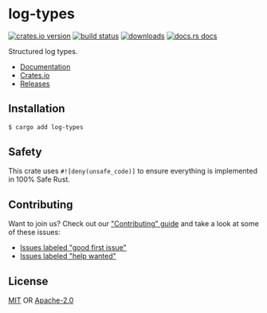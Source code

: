 # log-types
[![crates.io version][1]][2] [![build status][3]][4]
[![downloads][5]][6] [![docs.rs docs][7]][8]

Structured log types.

- [Documentation][8]
- [Crates.io][2]
- [Releases][releases]

## Installation
```sh
$ cargo add log-types
```

## Safety
This crate uses ``#![deny(unsafe_code)]`` to ensure everything is implemented in
100% Safe Rust.

## Contributing
Want to join us? Check out our ["Contributing" guide][contributing] and take a
look at some of these issues:

- [Issues labeled "good first issue"][good-first-issue]
- [Issues labeled "help wanted"][help-wanted]

## License
[MIT](./LICENSE-MIT) OR [Apache-2.0](./LICENSE-APACHE)

[1]: https://img.shields.io/crates/v/log-types.svg?style=flat-square
[2]: https://crates.io/crates/log-types
[3]: https://img.shields.io/travis/yoshuawuyts/log-types/master.svg?style=flat-square
[4]: https://travis-ci.org/yoshuawuyts/log-types
[5]: https://img.shields.io/crates/d/log-types.svg?style=flat-square
[6]: https://crates.io/crates/log-types
[7]: https://img.shields.io/badge/docs-latest-blue.svg?style=flat-square
[8]: https://docs.rs/log-types

[releases]: https://github.com/yoshuawuyts/log-types/releases
[contributing]: https://github.com/yoshuawuyts/log-types/blob/master.github/CONTRIBUTING.md
[good-first-issue]: https://github.com/yoshuawuyts/log-types/labels/good%20first%20issue
[help-wanted]: https://github.com/yoshuawuyts/log-types/labels/help%20wanted
